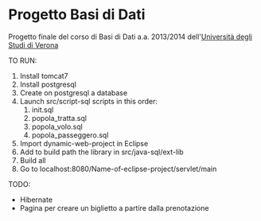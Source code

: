 Progetto Basi di Dati
=============
Progetto finale del corso di Basi di Dati a.a. 2013/2014 dell'[Università degli Studi di Verona](http://www.univr.it)

TO RUN:

1. Install tomcat7
2. Install postgresql
3. Create on postgresql a database
4. Launch src/script-sql scripts in this order:
    1. init.sql
    2. popola_tratta.sql
    3. popola_volo.sql
    4. popola_passeggero.sql
5. Import dynamic-web-project in Eclipse
6. Add to build path the library in src/java-sql/ext-lib
7. Build all
8. Go to localhost:8080/Name-of-eclipse-project/servlet/main

TODO:

- Hibernate
- Pagina per creare un biglietto a partire dalla prenotazione
